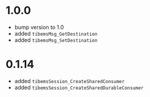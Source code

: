# 1.0.0

* bump version to 1.0
* added `tibemsMsg_GetDestination`
* added `tibemsMsg_SetDestination`

# 0.1.14

* added `tibemsSession_CreateSharedConsumer`
* added `tibemsSession_CreateSharedDurableConsumer`